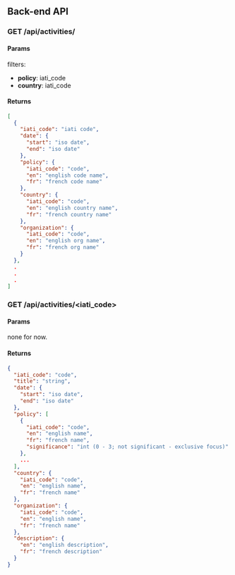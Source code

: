 ## Back-end API

### GET /api/activities/

#### Params

filters:

 * **policy**: iati_code
 * **country**: iati_code

#### Returns

```json
[
  {
    "iati_code": "iati code",
    "date": {
      "start": "iso date",
      "end": "iso date"
    },
    "policy": {
      "iati_code": "code",
      "en": "english code name",
      "fr": "french code name"
    },
    "country": {
      "iati_code": "code",
      "en": "english country name",
      "fr": "french country name"
    },
    "organization": {
      "iati_code": "code",
      "en": "english org name",
      "fr": "french org name"
    }
  },
  .
  .
  .
]

```

### GET /api/activities/<iati_code>

#### Params

none for now.

#### Returns

```json
{
  "iati_code": "code",
  "title": "string",
  "date": {
    "start": "iso date",
    "end": "iso date"
  },
  "policy": [
    {
      "iati_code": "code",
      "en": "english name",
      "fr": "french name",
      "significance": "int (0 - 3; not significant - exclusive focus)"
    },
    ...
  ],
  "country": {
    "iati_code": "code",
    "en": "english name",
    "fr": "french name"
  },
  "organization": {
    "iati_code": "code",
    "en": "english name",
    "fr": "french name"
  },
  "description": {
    "en": "english description",
    "fr": "french description"
  }
}
```




